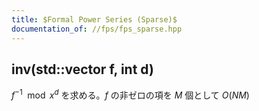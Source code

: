 ```yaml
---
title: $Formal Power Series (Sparse)$
documentation_of: //fps/fps_sparse.hpp
---
```


## inv(std::vector<mint> f, int d)

$f^{-1} \mod x^d$ を求める。$f$ の非ゼロの項を $M$ 個として $O(NM)$